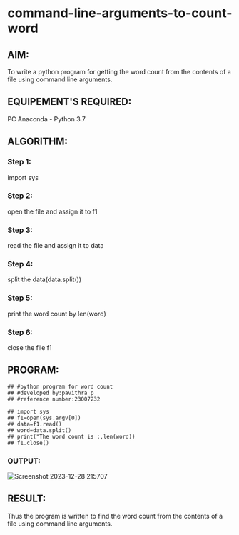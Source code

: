 # command-line-arguments-to-count-word
## AIM:
To write a python program for getting the word count from the contents of a file using command line arguments.
## EQUIPEMENT'S REQUIRED: 
PC
Anaconda - Python 3.7
## ALGORITHM: 
### Step 1:
import sys
### Step 2: 
 open the file and assign it to f1
### Step 3: 
read the file and assign it to data
### Step 4:  
split the data(data.split())
### Step 5: 
print the word count by len(word)
### Step 6: 
close the file f1
## PROGRAM:
```
## #python program for word count
## #developed by:pavithra p
## #reference number:23007232

## import sys
## f1=open(sys.argv[0])
## data=f1.read()
## word=data.split()
## print("The word count is :,len(word))
## f1.close()
```
### OUTPUT:
![Screenshot 2023-12-28 215707](https://github.com/23007232/command-line-arguments-to-count-word/assets/139115574/6706940a-07f9-4cd2-a2e5-c947d04d72c0)


## RESULT:
Thus the program is written to find the word count from the contents of a file using command line arguments.
